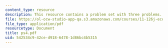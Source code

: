 ```yaml
---
content_type: resource
description: This resource contains a problem set with three problems.
file: https://ol-ocw-studio-app-qa.s3.amazonaws.com/courses/11-126j-economics-of-education-spring-2007/542534c942ced91864781d86bc4b5315_ps4.pdf
file_type: application/pdf
resourcetype: Document
title: ps4.pdf
uid: 542534c9-42ce-d918-6478-1d86bc4b5315
---
```

